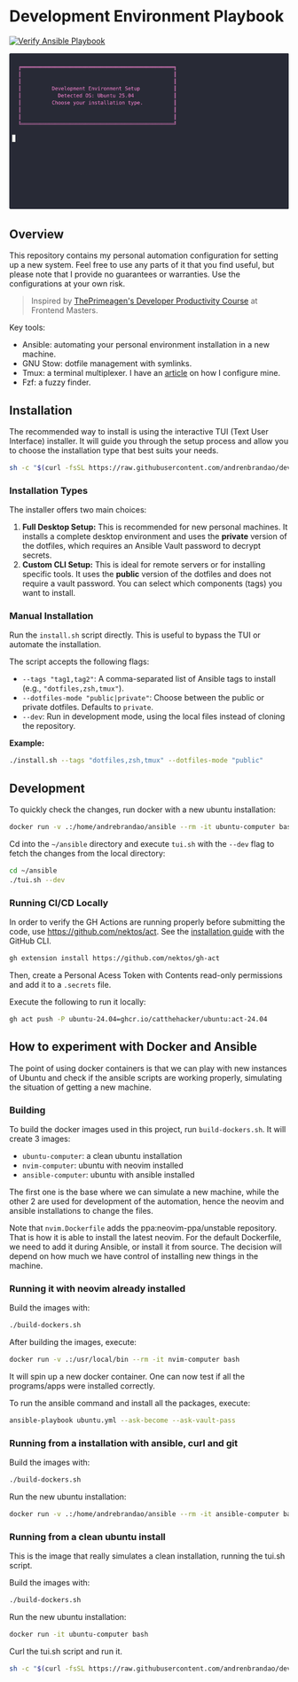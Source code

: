 # Development Environment Playbook

[![Verify Ansible Playbook](https://github.com/andrenbrandao/dev-env-playbook/actions/workflows/verify-playbook.yml/badge.svg)](https://github.com/andrenbrandao/dev-env-playbook/actions/workflows/verify-playbook.yml)

![Demo Gif](./.github/demo.gif)

## Overview

This repository contains my personal automation configuration for setting up a new system. Feel free to use any parts of it that you find useful, but please note that I provide no guarantees or warranties. Use the configurations at your own risk.

> Inspired by [ThePrimeagen's Developer Productivity Course](https://frontendmasters.com/courses/developer-productivity/) at Frontend Masters.

Key tools:

- Ansible: automating your personal environment installation in a new machine.
- GNU Stow: dotfile management with symlinks.
- Tmux: a terminal multiplexer. I have an [article](https://andrebrandao.me/articles/terminal-setup-with-zsh-tmux-dracula-theme/#tmux--dracula-theme) on how I configure mine.
- Fzf: a fuzzy finder.

## Installation

The recommended way to install is using the interactive TUI (Text User Interface) installer. It will guide you through the setup process and allow you to choose the installation type that best suits your needs.

```bash
sh -c "$(curl -fsSL https://raw.githubusercontent.com/andrenbrandao/dev-env-playbook/main/tui.sh)"
```

### Installation Types

The installer offers two main choices:

1.  **Full Desktop Setup:** This is recommended for new personal machines. It installs a complete desktop environment and uses the **private** version of the dotfiles, which requires an Ansible Vault password to decrypt secrets.
2.  **Custom CLI Setup:** This is ideal for remote servers or for installing specific tools. It uses the **public** version of the dotfiles and does not require a vault password. You can select which components (tags) you want to install.

### Manual Installation

Run the `install.sh` script directly. This is useful to bypass the TUI or automate the installation.

The script accepts the following flags:

- `--tags "tag1,tag2"`: A comma-separated list of Ansible tags to install (e.g., `"dotfiles,zsh,tmux"`).
- `--dotfiles-mode "public|private"`: Choose between the public or private dotfiles. Defaults to `private`.
- `--dev`: Run in development mode, using the local files instead of cloning the repository.

**Example:**

```bash
./install.sh --tags "dotfiles,zsh,tmux" --dotfiles-mode "public"
```

## Development

To quickly check the changes, run docker with a new ubuntu installation:

```bash
docker run -v .:/home/andrebrandao/ansible --rm -it ubuntu-computer bash
```

Cd into the `~/ansible` directory and execute `tui.sh` with the `--dev` flag to fetch the changes from the local directory:

```bash
cd ~/ansible
./tui.sh --dev
```

### Running CI/CD Locally

In order to verify the GH Actions are running properly before submitting the code, use https://github.com/nektos/act. See the [installation guide](https://nektosact.com/installation/gh.html) with the GitHub CLI.

```bash
gh extension install https://github.com/nektos/gh-act
```

Then, create a Personal Acess Token with Contents read-only permissions and add it to a `.secrets` file.

Execute the following to run it locally:

```bash
gh act push -P ubuntu-24.04=ghcr.io/catthehacker/ubuntu:act-24.04
```

## How to experiment with Docker and Ansible

The point of using docker containers is that we can play with new instances of Ubuntu and check if the ansible scripts are working properly, simulating the situation of getting a new machine.

### Building

To build the docker images used in this project, run `build-dockers.sh`. It will create 3 images:

- `ubuntu-computer`: a clean ubuntu installation
- `nvim-computer`: ubuntu with neovim installed
- `ansible-computer`: ubuntu with ansible installed

The first one is the base where we can simulate a new machine, while the other 2 are used for development of the automation, hence the neovim and ansible installations to change the files.

Note that `nvim.Dockerfile` adds the ppa:neovim-ppa/unstable repository. That is how it is able to install the latest neovim. For the default Dockerfile, we need to add it during Ansible, or install it from source. The decision will depend on how much we have control of installing new things in the machine.

### Running it with neovim already installed

Build the images with:

```bash
./build-dockers.sh
```

After building the images, execute:

```bash
docker run -v .:/usr/local/bin --rm -it nvim-computer bash
```

It will spin up a new docker container. One can now test if all the programs/apps were installed correctly.

To run the ansible command and install all the packages, execute:

```bash
ansible-playbook ubuntu.yml --ask-become --ask-vault-pass
```

### Running from a installation with ansible, curl and git

Build the images with:

```bash
./build-dockers.sh
```

Run the new ubuntu installation:

```bash
docker run -v .:/home/andrebrandao/ansible --rm -it ansible-computer bash
```

### Running from a clean ubuntu install

This is the image that really simulates a clean installation, running the tui.sh script.

Build the images with:

```bash
./build-dockers.sh
```

Run the new ubuntu installation:

```bash
docker run -it ubuntu-computer bash
```

Curl the tui.sh script and run it.

```bash
sh -c "$(curl -fsSL https://raw.githubusercontent.com/andrenbrandao/dev-env-playbook/main/tui.sh)"
```
